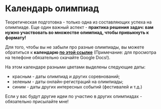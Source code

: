 # Календарь олимпиад

Теоретическая подготовка - только одна из составляющих успеха на олимпиаде. Еще один важный аспект - **практика решения задач: вам нужно участвовать во множестве олимпиад, чтобы привыкнуть к формату!**

Для того, чтобы вы не забыли про разные олимпиады, вы можете обратиться к **календарю [по этой ссылке](https://docs.google.com/spreadsheets/d/1psBu9PUubiCQ1h1lYZqTekFAVF2kQavwWo3uIoapvyQ/edit?usp=sharing)** (Примечание: для просмотра на телефоне обязательно скачайте Google Docs!). 

На этом календаре разными цветами выделены следующие даты:
* красным - даты олимпиад и других соревнований;
* зеленым - даты онлайн-регистраций на олимпиады;
* синим - даты других интересных событий (фестивалей и т.д.)

Если у вас будут другие идеи по участию в других олимпиадах - обязательно присылайте мне!
